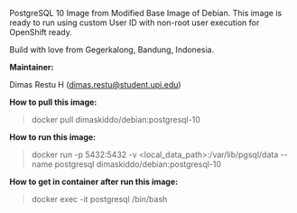 PostgreSQL 10 Image from Modified Base Image of Debian. This image is ready to run using custom User ID with non-root user execution for OpenShift ready.

Build with love from Gegerkalong, Bandung, Indonesia.

**Maintainer:**

Dimas Restu H (<dimas.restu@student.upi.edu>)

**How to pull this image:**

> docker pull dimaskiddo/debian:postgresql-10

**How to run this image:**

> docker run -p 5432:5432 -v <local_data_path>:/var/lib/pgsql/data --name postgresql dimaskiddo/debian:postgresql-10

**How to get in container after run this image:**

> docker exec -it postgresql /bin/bash

